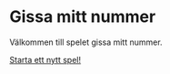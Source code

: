Gissa mitt nummer
=========================


Välkommen till spelet gissa mitt nummer.

[Starta ett nytt spel!](guess/init)
